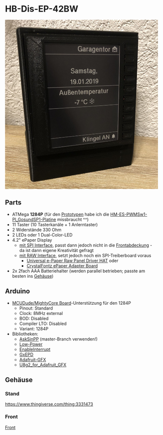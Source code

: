 # HB-Dis-EP-42BW

![img](Images/IMG_9206.jpg)

## Parts
- ATMega **1284P** (für den [Prototypen](https://github.com/jp112sdl/HB-Dis-EP-42BW/blob/master/Images/IMG_9180.jpg) habe ich die [HM-ES-PWMSw1-Pl_GosundSP1-Platine](https://raw.githubusercontent.com/stan23/HM-ES-PMSw1-Pl_GosundSP1/master/Bilder/Platine_V2_bestückt.jpg) missbraucht ^^)
- 11 Taster (10 Tasterkanäle + 1 Anlerntaster)
- 2 Widerstände 330 Ohm
- 2 LEDs oder 1 Dual-Color-LED
- 4.2" ePaper Display
  - [mit SPI Interface](https://www.exp-tech.de/new/8289/400x300-4.2-e-ink-display-module), passt dann jedoch nicht in die [Frontabdeckung](Images/ePaper-Front.stl) - da ist dann eigene Kreativität gefragt
  - [mit RAW Interface](https://www.exp-tech.de/displays/e-paper-e-ink/8885/waveshare-4.2-e-ink-raw-display-400x300), setzt jedoch noch ein SPI-Treiberboard voraus
    - [Universal e-Paper Raw Panel Driver HAT](https://www.exp-tech.de/displays/e-paper-e-ink/8525/universal-e-paper-raw-panel-driver-hat) oder
    - [CrystalFontz ePaper Adapter Board](https://www.crystalfontz.com/product/cfa10084-epaper-adapter-board)
- 2x 2fach AAA Batteriehalter (werden parallel betrieben; passte am besten ins [Gehäuse](https://github.com/jp112sdl/HB-Dis-EP-42BW/blob/master/Images/IMG_9181.jpg))    

## Arduino
- [MCUDude/MightyCore Board](https://github.com/MCUdude/MightyCore)-Unterstützung für den 1284P
  - Pinout: Standard
  - Clock: 8MHz external
  - BOD: Disabled
  - Compiler LTO: Disabled
  - Variant: 1284P
- Bibliotheken:  
  - [AskSinPP](https://github.com/pa-pa/AskSinPP) (master-Branch verwenden!)
  - [Low-Power](https://github.com/rocketscream/Low-Power)
  - [EnableInterrupt](https://github.com/GreyGnome/EnableInterrupt)
  - [GxEPD](https://github.com/ZinggJM/GxEPD) 
  - [Adafruit-GFX](https://github.com/adafruit/Adafruit-GFX-Library)
  - [U8g2_for_Adafruit_GFX](https://github.com/olikraus/U8g2_for_Adafruit_GFX)

## Gehäuse
### Stand
https://www.thingiverse.com/thing:3331473

### Front
[Front](Images/ePaper-Front.stl)
